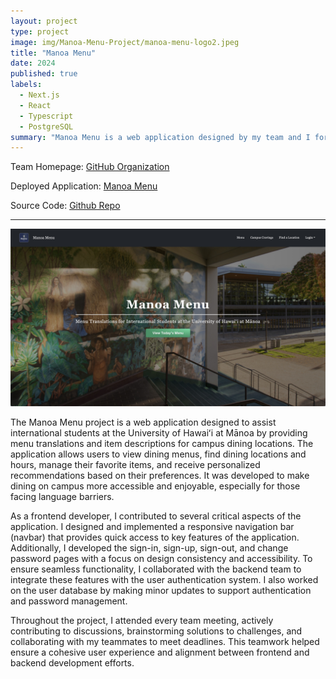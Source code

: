 ```yaml
---
layout: project
type: project
image: img/Manoa-Menu-Project/manoa-menu-logo2.jpeg
title: "Manoa Menu"
date: 2024
published: true
labels:
  - Next.js
  - React
  - Typescript
  - PostgreSQL
summary: "Manoa Menu is a web application designed by my team and I for our final project during ICS314: Software Engineering. The application is designed to provide translations of menu items and descriptions for different restaurants and food locations on campus for international students."
---
```

Team Homepage: [GitHub Organization](https://manoa-menu.github.io/)

Deployed Application: [Manoa Menu](https://manoa-menu.vercel.app)

Source Code: [Github Repo](https://github.com/manoa-menu/manoa-menu)

---
<img class="img-fluid" src="../img/Manoa-Menu-Project/manoa-menu-page.jpeg" width=1200px/>

The Manoa Menu project is a web application designed to assist international students at the University of Hawaiʻi at Mānoa by providing menu translations and item descriptions for campus dining locations. The application allows users to view dining menus, find dining locations and hours, manage their favorite items, and receive personalized recommendations based on their preferences. It was developed to make dining on campus more accessible and enjoyable, especially for those facing language barriers.

As a frontend developer, I contributed to several critical aspects of the application. I designed and implemented a responsive navigation bar (navbar) that provides quick access to key features of the application. Additionally, I developed the sign-in, sign-up, sign-out, and change password pages with a focus on design consistency and accessibility. To ensure seamless functionality, I collaborated with the backend team to integrate these features with the user authentication system. I also worked on the user database by making minor updates to support authentication and password management.

Throughout the project, I attended every team meeting, actively contributing to discussions, brainstorming solutions to challenges, and collaborating with my teammates to meet deadlines. This teamwork helped ensure a cohesive user experience and alignment between frontend and backend development efforts.  
 
